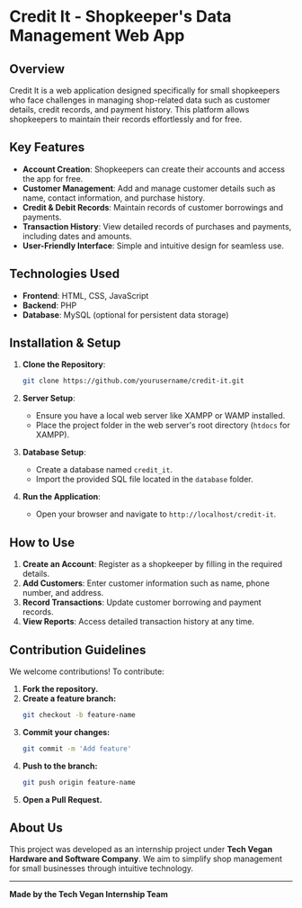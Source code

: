 # Credit It - Shopkeeper's Data Management Web App

## Overview
Credit It is a web application designed specifically for small shopkeepers who face challenges in managing shop-related data such as customer details, credit records, and payment history. This platform allows shopkeepers to maintain their records effortlessly and for free.

## Key Features
- **Account Creation**: Shopkeepers can create their accounts and access the app for free.
- **Customer Management**: Add and manage customer details such as name, contact information, and purchase history.
- **Credit & Debit Records**: Maintain records of customer borrowings and payments.
- **Transaction History**: View detailed records of purchases and payments, including dates and amounts.
- **User-Friendly Interface**: Simple and intuitive design for seamless use.

## Technologies Used
- **Frontend**: HTML, CSS, JavaScript
- **Backend**: PHP
- **Database**: MySQL (optional for persistent data storage)

## Installation & Setup
1. **Clone the Repository**:
   ```bash
   git clone https://github.com/yourusername/credit-it.git
   ```

2. **Server Setup**:
   - Ensure you have a local web server like XAMPP or WAMP installed.
   - Place the project folder in the web server's root directory (`htdocs` for XAMPP).

3. **Database Setup**:
   - Create a database named `credit_it`.
   - Import the provided SQL file located in the `database` folder.

4. **Run the Application**:
   - Open your browser and navigate to `http://localhost/credit-it`.

## How to Use
1. **Create an Account**: Register as a shopkeeper by filling in the required details.
2. **Add Customers**: Enter customer information such as name, phone number, and address.
3. **Record Transactions**: Update customer borrowing and payment records.
4. **View Reports**: Access detailed transaction history at any time.

## Contribution Guidelines
We welcome contributions! To contribute:
1. **Fork the repository.**
2. **Create a feature branch:**
   ```bash
   git checkout -b feature-name
   ```
3. **Commit your changes:**
   ```bash
   git commit -m 'Add feature'
   ```
4. **Push to the branch:**
   ```bash
   git push origin feature-name
   ```
5. **Open a Pull Request.**

## About Us
This project was developed as an internship project under **Tech Vegan Hardware and Software Company**. We aim to simplify shop management for small businesses through intuitive technology.

---
**Made by the Tech Vegan Internship Team**

